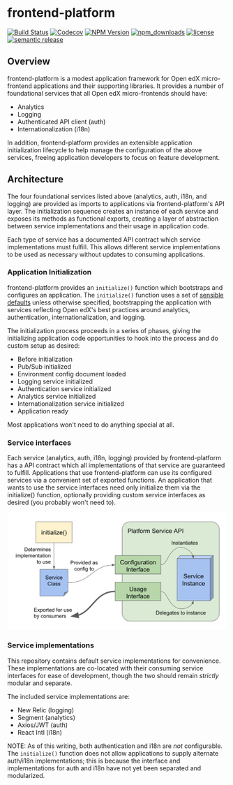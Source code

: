 # frontend-platform

[![Build Status](https://api.travis-ci.org/edx/frontend-platform.svg?branch=master)](https://travis-ci.org/edx/frontend-platform)
[![Codecov](https://img.shields.io/codecov/c/github/edx/frontend-platform)](https://codecov.io/gh/edx/frontend-platform)
[![NPM Version](https://img.shields.io/npm/v/@edx/frontend-platform.svg)](https://www.npmjs.com/package/@edx/frontend-platform)
[![npm_downloads](https://img.shields.io/npm/dt/@edx/frontend-platform.svg)](https://www.npmjs.com/package/@edx/frontend-platform)
[![license](https://img.shields.io/npm/l/@edx/frontend-platform.svg)](https://github.com/edx/frontend-platform/blob/master/LICENSE)
[![semantic release](https://img.shields.io/badge/%20%20%F0%9F%93%A6%F0%9F%9A%80-semantic--release-e10079.svg)](https://github.com/semantic-release/semantic-release)

## Overview

frontend-platform is a modest application framework for Open edX micro-frontend applications and their supporting libraries. It provides a number of foundational services that all Open edX micro-frontends should have:

- Analytics
- Logging
- Authenticated API client (auth)
- Internationalization (i18n)

In addition, frontend-platform provides an extensible application initialization lifecycle to help manage the configuration of the above services, freeing application developers to focus on feature development.

## Architecture

The four foundational services listed above (analytics, auth, i18n, and logging) are provided as imports to applications via frontend-platform's API layer.  The initialization sequence creates an instance of each service and exposes its methods as functional exports, creating a layer of abstraction between service implementations and their usage in application code.

Each type of service has a documented API contract which service implementations must fulfill. This allows different service implementations to be used as necessary without updates to consuming applications.

### Application Initialization

frontend-platform provides an `initialize()` function which bootstraps and configures an application.  The `initialize()` function uses a set of [sensible defaults](https://en.wikipedia.org/wiki/Convention_over_configuration) unless otherwise specified, bootstrapping the application with services reflecting Open edX's best practices around analytics, authentication, internationalization, and logging.

The initialization process proceeds in a series of phases, giving the initializing application code opportunities to hook into the process and do custom setup as desired:

- Before initialization
- Pub/Sub initialized
- Environment config document loaded
- Logging service initialized
- Authentication service initialized
- Analytics service initialized
- Internationalization service initialized
- Application ready

Most applications won't need to do anything special at all.

### Service interfaces

Each service (analytics, auth, i18n, logging) provided by frontend-platform has a API contract which all implementations of that service are guaranteed to fulfill.  Applications that use frontend-platform can use its configured services via a convenient set of exported functions.  An application that wants to use the service interfaces need only initialize them via the initialize() function, optionally providing custom service interfaces as desired (you probably won't need to).

![Service interface](service-interface.png)

### Service implementations

This repository contains default service implementations for convenience.  These implementations are co-located with their consuming service interfaces for ease of development, though the two should remain _strictly_ modular and separate.

The included service implementations are:

- New Relic (logging)
- Segment (analytics)
- Axios/JWT (auth)
- React Intl (i18n)

NOTE: As of this writing, both authentication and i18n are _not_ configurable.  The `initialize()` function does not allow applications to supply alternate auth/i18n implementations; this is because the interface and implementations for auth and i18n have not yet been separated and modularized.
